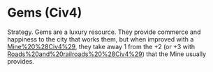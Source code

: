 # Gems (Civ4)

Strategy.
Gems are a luxury resource. They provide commerce and happiness to the city that works them, but when improved with a [Mine%20%28Civ4%29](Mine), they take away 1 from the +2 (or +3 with [Roads%20and%20railroads%20%28Civ4%29](railroad)) that the Mine usually provides.